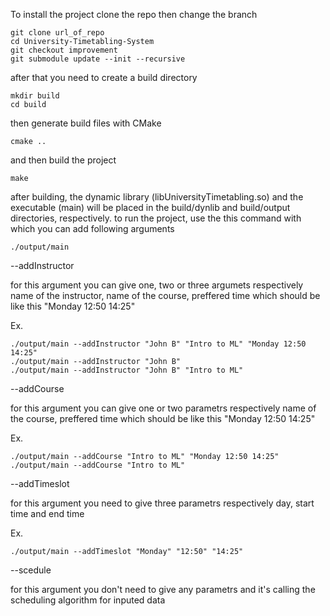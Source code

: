 To install the project clone the repo then change the branch
```
git clone url_of_repo
cd University-Timetabling-System
git checkout improvement
git submodule update --init --recursive
```

after that you need to create a build directory
```
mkdir build
cd build
```
then generate build files with CMake
```
cmake ..
```
and then build the project
```
make
```
after building, the dynamic library (libUniversityTimetabling.so) and the executable (main) will be placed in the build/dynlib and build/output directories, respectively.
to run the project, use the this command with which you can add following arguments
```
./output/main
```

--addInstructor

for this argument you can give one, two or three argumets respectively name of the instructor, name of the course, preffered time which should be like this "Monday 12:50 14:25"

Ex. 
```
./output/main --addInstructor "John B" "Intro to ML" "Monday 12:50 14:25"
./output/main --addInstructor "John B"
./output/main --addInstructor "John B" "Intro to ML"
```
--addCourse

for this argument you can give one or two parametrs respectively name of the course,  preffered time which should be like this "Monday 12:50 14:25"

Ex. 
```
./output/main --addCourse "Intro to ML" "Monday 12:50 14:25"
./output/main --addCourse "Intro to ML"
```

--addTimeslot

for this argument you need to give three parametrs respectively day, start time and end time

Ex. 
```
./output/main --addTimeslot "Monday" "12:50" "14:25"
```

--scedule

for this argument you don't need to give any parametrs and it's calling the scheduling algorithm for inputed data
